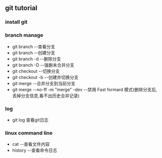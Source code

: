 ## git tutorial

### install git

### branch manage
   * git branch --查看分支
   * git branch <name> --创建分支
   * git branch -d <name> --删除分支
   * git branch -D <name> --强删未合并分支
   * git checkout <name> --切换分支
   * git checkout -b <name> --创建并切换分支
   * git merge <name> --合并分支到当前分支
   * git merge <name> --no-ff -m "merge" -dev
         --禁用 Fast formard 模式(删除分支后,丢掉分支信息,看不出历史合并记录)    

###  log
   * git log 查看git日志 
    
   
### linux command line
   * cat <files> --查看文件内容
   * history --查看命令日志
    
        